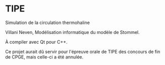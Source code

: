 # TIPE
Simulation de la circulation thermohaline

Villani Neven,
Modélisation informatique du modèle de Stommel.

À compiler avec Qt pour C++.

Ce projet aurait dû servir pour l'épreuve orale de TIPE des concours de fin de CPGE, mais celle-ci a été annulée.
